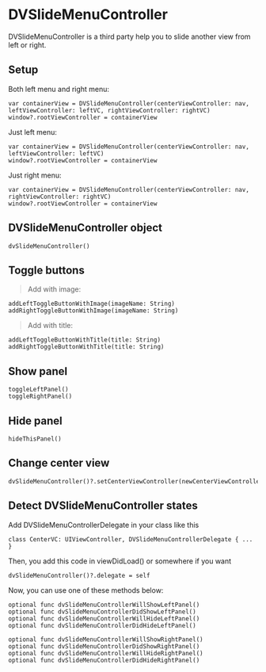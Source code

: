 # DVSlideMenuController
DVSlideMenuController is a third party help you to slide another view from left or right.
## Setup
Both left menu and right menu:
```
var containerView = DVSlideMenuController(centerViewController: nav, leftViewController: leftVC, rightViewController: rightVC)
window?.rootViewController = containerView
```

Just left menu:
```
var containerView = DVSlideMenuController(centerViewController: nav, leftViewController: leftVC)
window?.rootViewController = containerView
```

Just right menu:
```
var containerView = DVSlideMenuController(centerViewController: nav, rightViewController: rightVC)
window?.rootViewController = containerView
```

## DVSlideMenuController object
```
dvSlideMenuController()
```

## Toggle buttons
>Add with image:
```
addLeftToggleButtonWithImage(imageName: String)
addRightToggleButtonWithImage(imageName: String)
```

>Add with title:
```
addLeftToggleButtonWithTitle(title: String)
addRightToggleButtonWithTitle(title: String)
```

## Show panel
```
toggleLeftPanel()
toggleRightPanel()
```

## Hide panel
```
hideThisPanel()
```

## Change center view
```
dvSlideMenuController()?.setCenterViewController(newCenterViewController)
```

## Detect DVSlideMenuController states
Add DVSlideMenuControllerDelegate in your class like this
```
class CenterVC: UIViewController, DVSlideMenuControllerDelegate { ... }
```
Then, you add this code in viewDidLoad() or somewhere if you want
```
dvSlideMenuController()?.delegate = self
```
Now, you can use one of these methods below:
```
optional func dvSlideMenuControllerWillShowLeftPanel()
optional func dvSlideMenuControllerDidShowLeftPanel()
optional func dvSlideMenuControllerWillHideLeftPanel()
optional func dvSlideMenuControllerDidHideLeftPanel()

optional func dvSlideMenuControllerWillShowRightPanel()
optional func dvSlideMenuControllerDidShowRightPanel()
optional func dvSlideMenuControllerWillHideRightPanel()
optional func dvSlideMenuControllerDidHideRightPanel()
```

